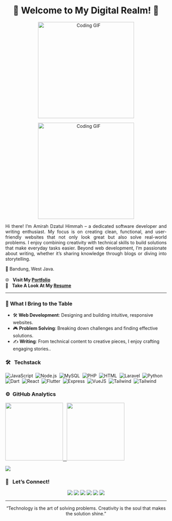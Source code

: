 <h1 align="center">🌟 Welcome to My Digital Realm! 🌟 
<!--   <img src="https://media.giphy.com/media/xUPGcyi7WWaCiLg8JW/giphy.gif" alt="Shining Sun" width="50" /> -->
</h1>

<p align="center">
<img src="https://media.giphy.com/media/L8K62iTDkzGX6/giphy.gif" alt="Coding GIF" width="300" />
</p>

<p align="center">
<img src="https://tenor.com/view/%E0%A4%97%E0%A5%81%E0%A4%B8%E0%A5%8D%E0%A4%B8%E0%A4%BE-%E0%A4%AB%E0%A5%87%E0%A4%82%E0%A4%95%E0%A4%A8%E0%A4%BE-%E0%A4%B2%E0%A5%8B%E0%A4%A1%E0%A4%BF%E0%A4%82%E0%A4%97-%E0%A4%A8%E0%A4%BF%E0%A4%B0%E0%A4%BE%E0%A4%B6%E0%A4%BE-%E0%A4%A4%E0%A5%8B%E0%A4%A1%E0%A4%BC%E0%A4%A8%E0%A4%BE-gif-14281613" alt="Coding GIF" width="300" />
</p>



<p align="justify"> Hi there! I’m Amirah Dzatul Himmah – a dedicated software developer and writing enthusiast. My focus is on creating clean, functional, and user-friendly websites that not only look great but also solve real-world problems. I enjoy combining creativity with technical skills to build solutions that make everyday tasks easier. Beyond web development, I’m passionate about writing, whether it’s sharing knowledge through blogs or diving into storytelling. </p>

📍 Bandung, West Java. <br> <br>
🌐 &nbsp; **Visit My [Portfolio](https://amirahdzh.vercel.app)** <br>
📄 &nbsp; **Take A Look At My [Resume](#)**

---

### 🔧 **What I Bring to the Table**
- 🛠 **Web Development**: Designing and building intuitive, responsive websites.
- 🎮 **Problem Solving**: Breaking down challenges and finding effective solutions.  
- ✍️ **Writing**: From technical content to creative pieces, I enjoy crafting engaging stories..  

### 🛠️ &nbsp; **Techstack**

<p align="left">

![JavaScript](https://img.shields.io/badge/-JavaScript-05122A?style=flat&logo=javascript)&nbsp;
![Node.js](https://img.shields.io/badge/-Node.js-05122A?style=flat&logo=node.js)&nbsp;
![MySQL](https://img.shields.io/badge/-MySQL-05122A?style=flat&logo=mysql)&nbsp;
![PHP](https://img.shields.io/badge/-PHP-05122A?style=flat&logo=php)&nbsp;
![HTML](https://img.shields.io/badge/-HTML-05122A?style=flat&logo=HTML5)&nbsp;
![Laravel](https://img.shields.io/badge/-Laravel-05122A?style=flat&logo=Laravel)&nbsp;
![Python](https://img.shields.io/badge/-Python-05122A?style=flat&logo=python)&nbsp;
![Dart](https://img.shields.io/badge/-Dart-05122A?style=flat&logo=dart)&nbsp;
![React](https://img.shields.io/badge/-React-05122A?style=flat&logo=react)&nbsp;
![Flutter](https://img.shields.io/badge/-Flutter-05122A?style=flat&logo=flutter)&nbsp;
![Express](https://img.shields.io/badge/-Express-05122A?style=flat&logo=express)&nbsp;
![VueJS](https://img.shields.io/badge/-Vue.js-05122A?style=flat&logo=vue.js)&nbsp;
![Tailwind](https://img.shields.io/badge/-Tailwind%20CSS-05122A?style=flat&logo=tailwind-css)&nbsp;
![Tailwind](https://img.shields.io/badge/-Figma-05122A?style=flat&logo=figma)&nbsp;

<!-- ![](https://img.shields.io/badge/Code-JavaScript-323330?style=flat-square&logo=javascript&logoColor=F7DF1E)
![](https://img.shields.io/badge/Code-TypeScript-007ACC?style=flat-square&logo=typescript&logoColor=white)
![](https://img.shields.io/badge/Code-PHP-777BB4?style=flat-square&logo=php&logoColor=white)
![](https://img.shields.io/badge/Code-Python-3670A0?style=flat-square&logo=python&logoColor=ffdd54)
![](https://img.shields.io/badge/Code-Dart-0175C2?style=flat-square&logo=dart&logoColor=white)
<!-- -->
<!-- ![](https://img.shields.io/badge/Framework-React-20232A?style=flat-square&logo=react&logoColor=61DAFB)
![](https://img.shields.io/badge/Framework-Vue.js-4FC08D?style=flat-square&logo=vue.js&logoColor=white)
![](https://img.shields.io/badge/Framework-Next.js-000000?style=flat-square&logo=next.js&logoColor=white)
![](https://img.shields.io/badge/Framework-Tailwind%20CSS-06B6D4?style=flat-square&logo=tailwind-css&logoColor=white)
![](https://img.shields.io/badge/Framework-Node.js-43853D?style=flat-square&logo=node.js&logoColor=white)
![](https://img.shields.io/badge/Framework-Express.js-000000?style=flat-square&logo=express&logoColor=white)
![](https://img.shields.io/badge/Framework-Laravel-FF2D20?style=flat-square&logo=laravel&logoColor=white)
![](https://img.shields.io/badge/Framework-Flutter-02569B?style=flat-square&logo=flutter&logoColor=white)
<!-- -->
<!-- ![](https://img.shields.io/badge/Database-MongoDB-47A248?style=flat-square&logo=mongodb&logoColor=white)
![](https://img.shields.io/badge/Database-MySQL-4479A1?style=flat-square&logo=mysql&logoColor=white)
<!-- -->
<!-- ![](https://img.shields.io/badge/Tool-Figma-F24E1E?style=flat-square&logo=figma&logoColor=white) -->
</p>

### ⚙️ &nbsp;GitHub Analytics

<p align="left">
<a href="https://github.com/amirahdzh">
  <img height="180em" src="https://github-readme-stats-eight-theta.vercel.app/api?username=amirahdzh&show_icons=true&theme=algolia&include_all_commits=true&count_private=true"/>
  &nbsp;
  <img height="180em" src="https://github-readme-stats-eight-theta.vercel.app/api/top-langs/?username=amirahdzh&layout=compact&langs_count=8&theme=algolia"/>
</a>
</p>

![](https://komarev.com/ghpvc/?username=amirahdzh)

### 🤝 &nbsp; **Let’s Connect!**

<p align="center">
<a href="https://www.facebook.com/amiwdzh"><img src="https://img.shields.io/badge/Amiw%20Dzh-843AB5?style=for-the-badge&logo=facebook&logoColor=white"/></a>
<a href="mailto:amirahdzh@gmail.com"><img src="https://img.shields.io/badge/amirahdzh@gmail.com-FD1D1D?style=for-the-badge&logo=gmail&logoColor=white"/></a>
<a href="https://www.linkedin.com/in/amirahdzh/"><img src="https://img.shields.io/badge/-Amirahr%20Dzatul%20Himmah-0077B5?style=for-the-badge&logo=linkedin&logoColor=white"/></a>
<a href="https://medium.com/@amiwdzh"><img src="https://img.shields.io/badge/@amiwdzh-203645?style=for-the-badge&logo=medium&logoColor=white"/></a>
<a href="https://www.instagram.com/amiw.dzh/"><img src="https://img.shields.io/badge/@amiw.dzh-E2306C?style=for-the-badge&logo=instagram&logoColor=white"/></a>
<a href="https://twitter.com/amiwdzh"><img src="https://img.shields.io/badge/@amiwdzh-1DA1F2?style=for-the-badge&logo=x&logoColor=white"/></a>
</p>

---

<p align="center">
“Technology is the art of solving problems. Creativity is the soul that makes the solution shine.”  
</p>  


